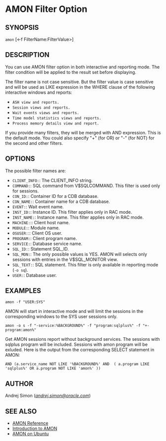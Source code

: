 # AMON Filter Option

## SYNOPSIS

`amon` [<-f FilterName:FilterValue>]

## DESCRIPTION

You can use AMON filter option in both interactive and reporting mode. The
filter condition will be applied to the result set before displaying.

The filter name is not case sensitive. But the filter value is case sensitive
and will be used as LIKE expression in the WHERE clause of the
following interactive windows and reports:  

- `ASH view and reports.`  
- `Session views and reports.`  
- `Wait events views and reports.`  
- `Time model statistics views and reports.`  
- `Process memory details view and report.`  

If you provide many filters, they will be merged with AND expression. This is
the default mode. You could also specify "+" (for OR) or "-" (for NOT) for
the second and other filters.

## OPTIONS
  The possible filter names are:  

- `CLIENT_INFO:`<string>: The CLIENT_INFO string.
- `COMMAND:`<string>: SQL command from V$SQLCOMMAND. This filter is used only for sessions.
- `CON_ID:`<number>: Container ID for a CDB database.
- `CON_NAME:`<string>: Container name for a CDB database.
- `EVENT:`<string>: Wait event name.
- `INST_ID:`<number>: Instance ID. This filter applies only in RAC mode.
- `INST_NAME:`<string>: Instance name. This filter applies only in RAC mode.
- `MACHINE:`:<string>: Client host name.
- `MODULE:`<string>: Module name.
- `OSUSER:`:<string>: Client OS user.
- `PROGRAM:`<string>: Client program name.
- `SERVICE:`<string>: Database service name.
- `SQL_ID:`<string>: Statement SQL_ID.
- `SQL_MON:`<YES>: The only possible values is YES. AMON will selects only sessions with
  entries in the V$SQL_MONITOR view.
- `SQL_TEXT:`<string>: SQL statement. This filter is only available in reporting mode (`-o sq`).
- `USER:`<string>: Database user.

## EXAMPLES   

`amon -f "USER:SYS"`  

AMON will start in interactive mode and will limit the sessions in the corresponding windows to the SYS user sessions only.

`amon -o s -f "-service:%BACKGROUND%" -f "program:sqlplus%" -f "+-program:amon%"`  

Get AMON sessions report without background services. The sessions with
sqlplus program will be included. Sessions with amon program will be
exluded. Here is the output from the corresponding SELECT statement in AMON:

`AND (a.service_name NOT LIKE '%BACKGROUND%' AND  ( a.program LIKE 'sqlplus%' OR a.program NOT LIKE 'amon%' ))`

## AUTHOR

Andrej Simon (*andrej.simon@oracle.com*)

## SEE ALSO

* [AMON Reference](https://github.com/asimondev/amon/blob/master/docs/amon.md)
* [Introduction to AMON](https://github.com/asimondev/amon/blob/master/docs/amon_intro.md)
* [AMON on Ubuntu](https://github.com/asimondev/amon/blob/master/docs/amon_ubuntu.md)

